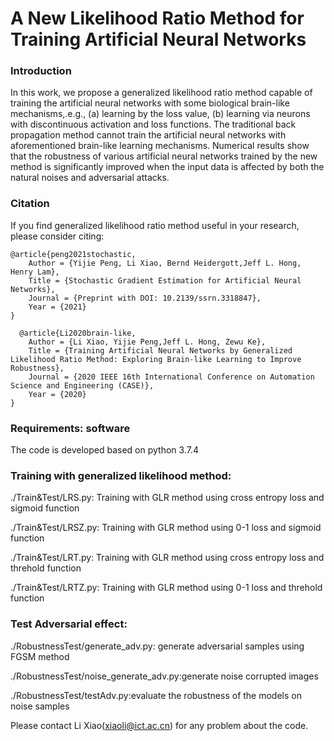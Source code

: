 # A New Likelihood Ratio Method for Training Artificial Neural Networks

### Introduction
In this work, we propose a generalized likelihood ratio method capable of training the artificial neural networks with some biological brain-like mechanisms,.e.g., (a) learning by the loss value, (b) learning via neurons with discontinuous activation and loss functions. The traditional back propagation method cannot train the artificial neural networks with aforementioned brain-like learning mechanisms. Numerical results show that the robustness of various artificial neural networks trained by the new method is significantly improved when the input data is affected by both the natural noises and adversarial attacks.

### Citation

If you find generalized likelihood ratio method useful in your research, please consider citing:

    @article{peng2021stochastic,
        Author = {Yijie Peng, Li Xiao, Bernd Heidergott,Jeff L. Hong, Henry Lam},
        Title = {Stochastic Gradient Estimation for Artificial Neural Networks},
        Journal = {Preprint with DOI: 10.2139/ssrn.3318847},
        Year = {2021}
    }
    
      @article{Li2020brain-like,
        Author = {Li Xiao, Yijie Peng,Jeff L. Hong, Zewu Ke},
        Title = {Training Artificial Neural Networks by Generalized Likelihood Ratio Method: Exploring Brain-like Learning to Improve Robustness},
        Journal = {2020 IEEE 16th International Conference on Automation Science and Engineering (CASE)},
        Year = {2020}
    } 
    
### Requirements: software

The code is developed based on python 3.7.4

### Training with generalized likelihood method:

./Train&Test/LRS.py: Training with GLR method using cross entropy loss and sigmoid function

./Train&Test/LRSZ.py: Training with GLR method using 0-1 loss and sigmoid function

./Train&Test/LRT.py: Training with GLR method using cross entropy loss and threhold function

./Train&Test/LRTZ.py: Training with GLR method using 0-1 loss and threhold function




### Test Adversarial effect:

./RobustnessTest/generate_adv.py: generate adversarial samples using FGSM method

./RobustnessTest/noise_generate_adv.py:generate noise corrupted images

./RobustnessTest/testAdv.py:evaluate the robustness of the models on noise samples


Please contact Li Xiao(xiaoli@ict.ac.cn) for any problem about the code.
